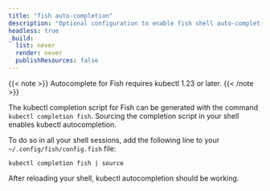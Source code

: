 ```yaml
---
title: "fish auto-completion"
description: "Optional configuration to enable fish shell auto-completion."
headless: true
_build:
  list: never
  render: never
  publishResources: false
---
```


{{< note >}}
Autocomplete for Fish requires kubectl 1.23 or later.
{{< /note >}}

The kubectl completion script for Fish can be generated with the command `kubectl completion fish`. Sourcing the completion script in your shell enables kubectl autocompletion.

To do so in all your shell sessions, add the following line to your `~/.config/fish/config.fish` file:

```shell
kubectl completion fish | source
```

After reloading your shell, kubectl autocompletion should be working.
